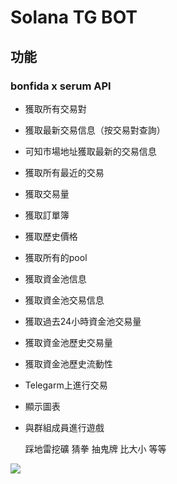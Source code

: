 # Solana TG BOT

## 功能
### bonfida x serum API
* 獲取所有交易對
* 獲取最新交易信息（按交易對查詢）
* 可知市場地址獲取最新的交易信息
* 獲取所有最近的交易
* 獲取交易量
* 獲取訂單簿
* 獲取歷史價格
* 獲取所有的pool
* 獲取資金池信息
* 獲取資金池交易信息
* 獲取過去24小時資金池交易量
* 獲取資金池歷史交易量
* 獲取資金池歷史流動性

* Telegarm上進行交易
* 顯示圖表
* 與群組成員進行遊戲

    踩地雷挖礦
    猜拳
    抽鬼牌
    比大小
    等等


![](https://i.imgur.com/XxN8z6g.png)
